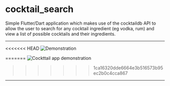 # cocktail_search
Simple Flutter/Dart application which makes use of the cocktaildb API to allow the user to search for any cocktail ingredient (eg vodka, rum) and view a list of possible cocktails and their ingredients.
***
<<<<<<< HEAD
![Demonstration](https://user-images.githubusercontent.com/47800618/131006322-1dea96ed-23c5-4d29-9eea-eed24f8fd38a.gif "Demonstration")

=======
![Cockttail app demonstration](https://user-images.githubusercontent.com/47800618/131173897-b60fcb37-cc95-4338-9f0a-bc70bce8c8d8.gif "App demonstration")
>>>>>>> 1ca16320dde6664e3b516573b95ec2b0c4cca867
***
